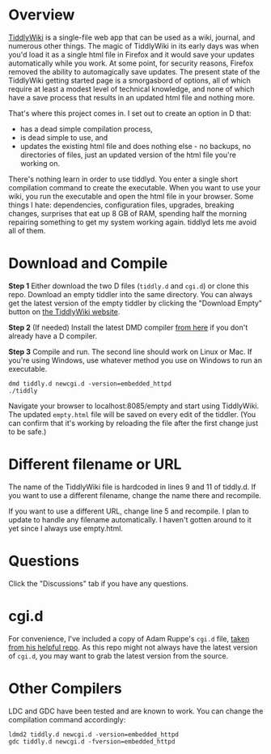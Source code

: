 # Overview

[TiddlyWiki](https://tiddlywiki.com/) is a single-file web app that can be used as a wiki, journal, and numerous other things. The magic of TiddlyWiki in its early days was when you'd load it as a single html file in Firefox and it would save your updates automatically while you work. At some point, for security reasons, Firefox removed the ability to automagically save updates. The present state of the TiddlyWiki getting started page is a smorgasbord of options, all of which require at least a modest level of technical knowledge, and none of which have a save process that results in an updated html file and nothing more.

That's where this project comes in. I set out to create an option in D that:

- has a dead simple compilation process,
- is dead simple to use, and
- updates the existing html file and does nothing else - no backups, no directories of files, just an updated version of the html file you're working on.

There's nothing learn in order to use tiddlyd. You enter a single short compilation command to create the executable. When you want to use your wiki, you run the executable and open the html file in your browser. Some things I hate: dependencies, configuration files, upgrades, breaking changes, surprises that eat up 8 GB of RAM, spending half the morning repairing something to get my system working again. tiddlyd lets me avoid all of them.
 
# Download and Compile

**Step 1** Either download the two D files (`tiddly.d` and `cgi.d`) or clone this repo. Download an empty tiddler into the same directory. You can always get the latest version of the empty tiddler by clicking the "Download Empty" button on [the TiddlyWiki website](https://tiddlywiki.com/).

**Step 2** (If needed) Install the latest DMD compiler [from here](https://dlang.org/download.html) if you don't already have a D compiler.

**Step 3** Compile and run. The second line should work on Linux or Mac. If you're using Windows, use whatever method you use on Windows to run an executable.

```
dmd tiddly.d newcgi.d -version=embedded_httpd
./tiddly
```

Navigate your browser to localhost:8085/empty and start using TiddlyWiki. The updated `empty.html` file will be saved on every edit of the tiddler. (You can confirm that it's working by reloading the file after the first change just to be safe.)

# Different filename or URL

The name of the TiddlyWiki file is hardcoded in lines 9 and 11 of tiddly.d. If you want to use a different filename, change the name there and recompile.

If you want to use a different URL, change line 5 and recompile. I plan to update to handle any filename automatically. I haven't gotten around to it yet since I always use empty.html.

# Questions

Click the "Discussions" tab if you have any questions.

# cgi.d

For convenience, I've included a copy of Adam Ruppe's `cgi.d` file, [taken from his helpful repo](https://github.com/adamdruppe/arsd). As this repo might not always have the latest version of `cgi.d`, you may want to grab the latest version from the source.

# Other Compilers

LDC and GDC have been tested and are known to work. You can change the compilation command accordingly:

```
ldmd2 tiddly.d newcgi.d -version=embedded_httpd
gdc tiddly.d newcgi.d -fversion=embedded_httpd
```
